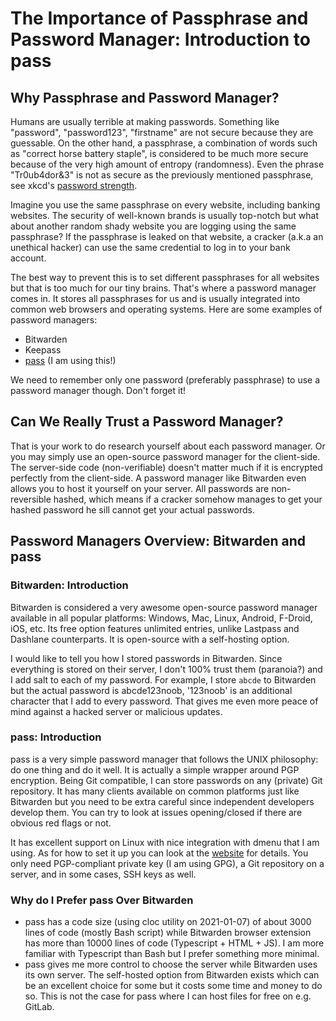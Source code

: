 # The Importance of Passphrase and Password Manager: Introduction to pass

## Why Passphrase and Password Manager?

Humans are usually terrible at making passwords. Something like "password", "password123", "firstname" are not secure because they are guessable. On the other hand, a passphrase, a combination of words such as "correct horse battery staple", is considered to be much more secure because of the very high amount of entropy (randomness). Even the phrase "Tr0ub4dor&3" is not as secure as the previously mentioned passphrase, see xkcd's [password strength](https://xkcd.com/936/).

Imagine you use the same passphrase on every website, including banking websites. The security of well-known brands is usually top-notch but what about another random shady website you are logging using the same passphrase? If the passphrase is leaked on that website, a cracker (a.k.a an unethical hacker) can use the same credential to log in to your bank account.

The best way to prevent this is to set different passphrases for all websites but that is too much for our tiny brains. That's where a password manager comes in. It stores all passphrases for us and is usually integrated into common web browsers and operating systems. Here are some examples of password managers:

- Bitwarden
- Keepass
- [pass](https://www.passwordstore.org/) (I am using this!)

We need to remember only one password (preferably passphrase) to use a password manager though. Don't forget it!

## Can We Really Trust a Password Manager?

That is your work to do research yourself about each password manager. Or you may simply use an open-source password manager for the client-side. The server-side code (non-verifiable) doesn't matter much if it is encrypted perfectly from the client-side. A password manager like Bitwarden even allows you to host it yourself on your server. All passwords are non-reversible hashed, which means if a cracker somehow manages to get your hashed password he sill cannot get your actual passwords.

## Password Managers Overview: Bitwarden and pass

### Bitwarden: Introduction

Bitwarden is considered a very awesome open-source password manager available in all popular platforms: Windows, Mac, Linux, Android, F-Droid, iOS, etc. Its free option features unlimited entries, unlike Lastpass and Dashlane counterparts. It is open-source with a self-hosting option.

I would like to tell you how I stored passwords in Bitwarden. Since everything is stored on their server, I don't 100% trust them (paranoia?) and I add salt to each of my password. For example, I store `abcde` to Bitwarden but the actual password is abcde123noob, '123noob' is an additional character that I add to every password. That gives me even more peace of mind against a hacked server or malicious updates.

### pass: Introduction

pass is a very simple password manager that follows the UNIX philosophy: do one thing and do it well. It is actually a simple wrapper around PGP encryption. Being Git compatible, I can store passwords on any (private) Git repository. It has many clients available on common platforms just like Bitwarden but you need to be extra careful since independent developers develop them. You can try to look at issues opening/closed if there are obvious red flags or not.

It has excellent support on Linux with nice integration with dmenu that I am using. As for how to set it up you can look at the [website](https://www.passwordstore.org/) for details. You only need PGP-compliant private key (I am using GPG), a Git repository on a server, and in some cases, SSH keys as well.

### Why do I Prefer pass Over Bitwarden

- pass has a code size (using cloc utility on 2021-01-07) of about 3000 lines of code (mostly Bash script) while Bitwarden browser extension has more than 10000 lines of code (Typescript + HTML + JS). I am more familiar with Typescript than Bash but I prefer something more minimal.
- pass gives me more control to choose the server while Bitwarden uses its own server. The self-hosted option from Bitwarden exists which can be an excellent choice for some but it costs some time and money to do so. This is not the case for pass where I can host files for free on e.g. GitLab.
